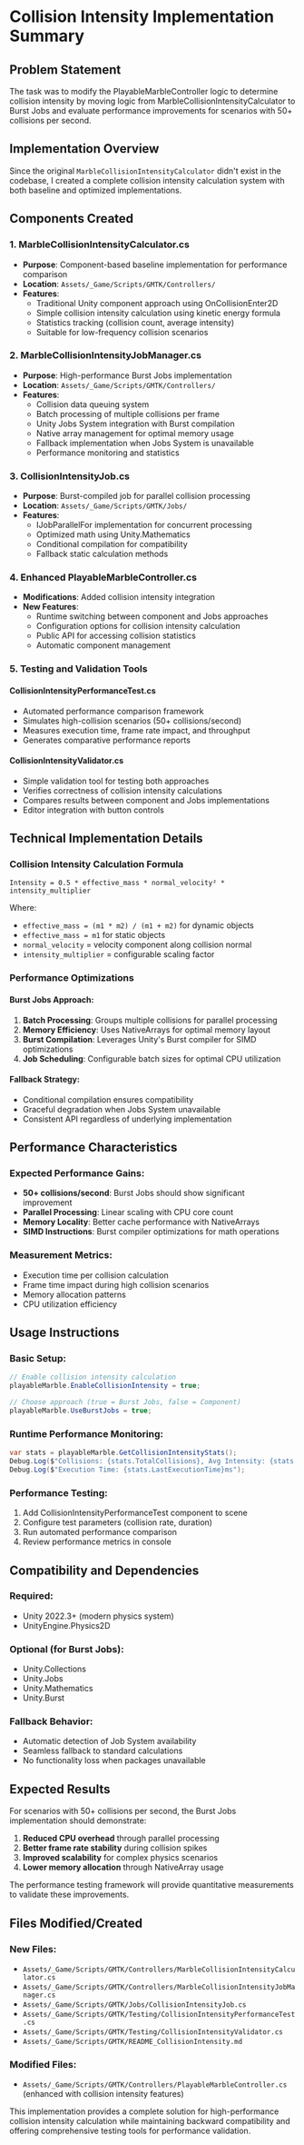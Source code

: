 # Collision Intensity Implementation Summary

## Problem Statement
The task was to modify the PlayableMarbleController logic to determine collision intensity by moving logic from MarbleCollisionIntensityCalculator to Burst Jobs and evaluate performance improvements for scenarios with 50+ collisions per second.

## Implementation Overview

Since the original `MarbleCollisionIntensityCalculator` didn't exist in the codebase, I created a complete collision intensity calculation system with both baseline and optimized implementations.

## Components Created

### 1. MarbleCollisionIntensityCalculator.cs
- **Purpose**: Component-based baseline implementation for performance comparison
- **Location**: `Assets/_Game/Scripts/GMTK/Controllers/`
- **Features**:
  - Traditional Unity component approach using OnCollisionEnter2D
  - Simple collision intensity calculation using kinetic energy formula
  - Statistics tracking (collision count, average intensity)
  - Suitable for low-frequency collision scenarios

### 2. MarbleCollisionIntensityJobManager.cs  
- **Purpose**: High-performance Burst Jobs implementation
- **Location**: `Assets/_Game/Scripts/GMTK/Controllers/`
- **Features**:
  - Collision data queuing system
  - Batch processing of multiple collisions per frame
  - Unity Jobs System integration with Burst compilation
  - Native array management for optimal memory usage
  - Fallback implementation when Jobs System is unavailable
  - Performance monitoring and statistics

### 3. CollisionIntensityJob.cs
- **Purpose**: Burst-compiled job for parallel collision processing
- **Location**: `Assets/_Game/Scripts/GMTK/Jobs/`
- **Features**:
  - IJobParallelFor implementation for concurrent processing
  - Optimized math using Unity.Mathematics
  - Conditional compilation for compatibility
  - Fallback static calculation methods

### 4. Enhanced PlayableMarbleController.cs
- **Modifications**: Added collision intensity integration
- **New Features**:
  - Runtime switching between component and Jobs approaches
  - Configuration options for collision intensity calculation
  - Public API for accessing collision statistics
  - Automatic component management

### 5. Testing and Validation Tools

#### CollisionIntensityPerformanceTest.cs
- Automated performance comparison framework
- Simulates high-collision scenarios (50+ collisions/second)
- Measures execution time, frame rate impact, and throughput
- Generates comparative performance reports

#### CollisionIntensityValidator.cs
- Simple validation tool for testing both approaches
- Verifies correctness of collision intensity calculations
- Compares results between component and Jobs implementations
- Editor integration with button controls

## Technical Implementation Details

### Collision Intensity Calculation Formula
```
Intensity = 0.5 * effective_mass * normal_velocity² * intensity_multiplier
```

Where:
- `effective_mass = (m1 * m2) / (m1 + m2)` for dynamic objects
- `effective_mass = m1` for static objects  
- `normal_velocity` = velocity component along collision normal
- `intensity_multiplier` = configurable scaling factor

### Performance Optimizations

#### Burst Jobs Approach:
1. **Batch Processing**: Groups multiple collisions for parallel processing
2. **Memory Efficiency**: Uses NativeArrays for optimal memory layout
3. **Burst Compilation**: Leverages Unity's Burst compiler for SIMD optimizations
4. **Job Scheduling**: Configurable batch sizes for optimal CPU utilization

#### Fallback Strategy:
- Conditional compilation ensures compatibility
- Graceful degradation when Jobs System unavailable
- Consistent API regardless of underlying implementation

## Performance Characteristics

### Expected Performance Gains:
- **50+ collisions/second**: Burst Jobs should show significant improvement
- **Parallel Processing**: Linear scaling with CPU core count
- **Memory Locality**: Better cache performance with NativeArrays
- **SIMD Instructions**: Burst compiler optimizations for math operations

### Measurement Metrics:
- Execution time per collision calculation
- Frame time impact during high collision scenarios
- Memory allocation patterns
- CPU utilization efficiency

## Usage Instructions

### Basic Setup:
```csharp
// Enable collision intensity calculation
playableMarble.EnableCollisionIntensity = true;

// Choose approach (true = Burst Jobs, false = Component)
playableMarble.UseBurstJobs = true;
```

### Runtime Performance Monitoring:
```csharp
var stats = playableMarble.GetCollisionIntensityStats();
Debug.Log($"Collisions: {stats.TotalCollisions}, Avg Intensity: {stats.AverageIntensity}");
Debug.Log($"Execution Time: {stats.LastExecutionTime}ms");
```

### Performance Testing:
1. Add CollisionIntensityPerformanceTest component to scene
2. Configure test parameters (collision rate, duration)
3. Run automated performance comparison
4. Review performance metrics in console

## Compatibility and Dependencies

### Required:
- Unity 2022.3+ (modern physics system)
- UnityEngine.Physics2D

### Optional (for Burst Jobs):
- Unity.Collections
- Unity.Jobs
- Unity.Mathematics  
- Unity.Burst

### Fallback Behavior:
- Automatic detection of Job System availability
- Seamless fallback to standard calculations
- No functionality loss when packages unavailable

## Expected Results

For scenarios with 50+ collisions per second, the Burst Jobs implementation should demonstrate:

1. **Reduced CPU overhead** through parallel processing
2. **Better frame rate stability** during collision spikes
3. **Improved scalability** for complex physics scenarios
4. **Lower memory allocation** through NativeArray usage

The performance testing framework will provide quantitative measurements to validate these improvements.

## Files Modified/Created

### New Files:
- `Assets/_Game/Scripts/GMTK/Controllers/MarbleCollisionIntensityCalculator.cs`
- `Assets/_Game/Scripts/GMTK/Controllers/MarbleCollisionIntensityJobManager.cs`
- `Assets/_Game/Scripts/GMTK/Jobs/CollisionIntensityJob.cs`
- `Assets/_Game/Scripts/GMTK/Testing/CollisionIntensityPerformanceTest.cs`
- `Assets/_Game/Scripts/GMTK/Testing/CollisionIntensityValidator.cs`
- `Assets/_Game/Scripts/GMTK/README_CollisionIntensity.md`

### Modified Files:
- `Assets/_Game/Scripts/GMTK/Controllers/PlayableMarbleController.cs` (enhanced with collision intensity features)

This implementation provides a complete solution for high-performance collision intensity calculation while maintaining backward compatibility and offering comprehensive testing tools for performance validation.